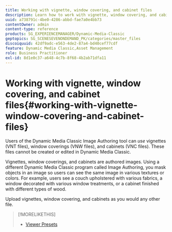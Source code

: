 ```yaml
---
title: Working with vignette, window covering, and cabinet files
description: Learn how to work with vignette, window covering, and cabinet files.
uuid: a738791c-4be0-4286-abbd-fae7a0e4bb73
contentOwner: admin
content-type: reference
products: SG_EXPERIENCEMANAGER/Dynamic-Media-Classic
geptopics: SG_SCENESEVENONDEMAND_PK/categories/master_files
discoiquuid: 42df9adc-e563-4de2-87a4-bd40cef77cdf
feature: Dynamic Media Classic,Asset Management
role: Business Practitioner
exl-id: 8d1e0c37-a648-4c7b-8f68-4b2ab71dfa11
---
```

# Working with vignette, window covering, and cabinet files{#working-with-vignette-window-covering-and-cabinet-files}

Users of the Dynamic Media Classic Image Authoring tool can *use* vignettes (VNT files), window coverings (VNW files), and cabinets (VNC files). These files cannot be created or edited in Dynamic Media Classic.

Vignettes, window coverings, and cabinets are authored images. Using a different Dynamic Media Classic program called Image Authoring, you mask objects in an image so users can see the same image in various textures or colors. For example, users see a couch upholstered with various fabrics, a window decorated with various window treatments, or a cabinet finished with different types of wood.

Upload vignettes, window covering, and cabinets as you would any other file.

>[!MORELIKETHIS]
>
>* [Viewer Presets](application-setup.md#viewer_presets)
